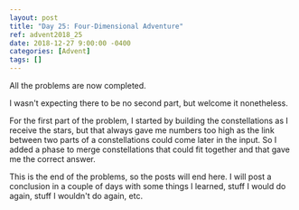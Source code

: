 ```yaml
---
layout: post
title: "Day 25: Four-Dimensional Adventure"
ref: advent2018_25
date: 2018-12-27 9:00:00 -0400
categories: [Advent]
tags: []
---
```

All the problems are now completed.

I wasn't expecting there to be no second part, but welcome it nonetheless.

For the first part of the problem, I started by building the constellations as I receive the stars, but that always gave me numbers too high as the link between two parts of a constellations could come later in the input. So I added a phase to merge constellations that could fit together and that gave me the correct answer.

This is the end of the problems, so the posts will end here. I will post a conclusion in a couple of days with some things I learned, stuff I would do again, stuff I wouldn't do again, etc.